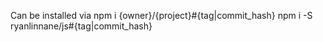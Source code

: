 Can be installed via npm i {owner}/{project}#{tag|commit_hash}
npm i -S ryanlinnane/js#{tag|commit_hash}

